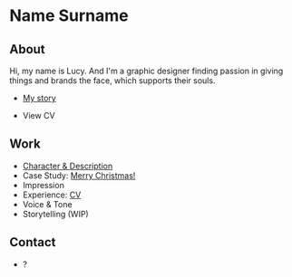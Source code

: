 # Name Surname

## About

Hi, my name is Lucy. And I'm a graphic designer finding passion in giving things and brands the face, which supports their souls.

- [My story](03-aboutness/case-study.md)

- View CV

## Work
- [Character & Description](01-character-description/)
- Case Study: [Merry Christmas!](03-aboutness/case-study.md)
- Impression
- Experience: [CV](english-for-designers/04-experience/index.md)
- Voice & Tone
- Storytelling (WIP)

## Contact

- ?

